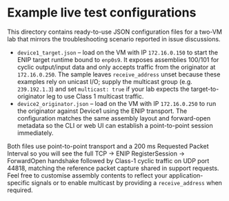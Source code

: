 # Example live test configurations

This directory contains ready-to-use JSON configuration files for a two-VM
lab that mirrors the troubleshooting scenario reported in issue discussions.

* `device1_target.json` – load on the VM with IP `172.16.0.150` to start the
  ENIP target runtime bound to `enp0s9`. It exposes assemblies 100/101 for
  cyclic output/input data and only accepts traffic from the originator at
  `172.16.0.250`. The sample leaves `receive_address` unset because these
  examples rely on unicast I/O; supply the multicast group (e.g.
  `239.192.1.3`) and set `multicast: true` if your lab expects the
  target-to-originator leg to use Class 1 multicast traffic.
* `device2_originator.json` – load on the VM with IP `172.16.0.250` to run the
  originator against Device1 using the ENIP transport. The configuration
  matches the same assembly layout and forward-open metadata so the CLI or web
  UI can establish a point-to-point session immediately.

Both files use point-to-point transport and a 200 ms Requested Packet Interval
so you will see the full TCP → ENIP RegisterSession → ForwardOpen handshake
followed by Class-1 cyclic traffic on UDP port 44818, matching the reference
packet capture shared in support requests. Feel free to customise assembly
contents to reflect your application-specific signals or to enable multicast by
providing a `receive_address` when required.
